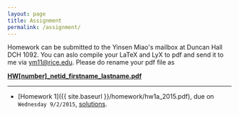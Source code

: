 ```yaml
---
layout: page
title: Assignment
permalink: /assignment/
---
```


Homework can be submitted to the Yinsen Miao's mailbox at Duncan Hall DCH 1092. You can  aslo compile your  LaTeX and LyX to pdf and send it to me via <ym11@rice.edu>. Please do rename your pdf file as

[**HW[number]_netid_firstname_lastname.pdf**]()

--------------------

- [Homework 1]({{ site.baseurl }}/homework/hw1a_2015.pdf), due on `Wednesday 9/2/2015`, [solutions]().


